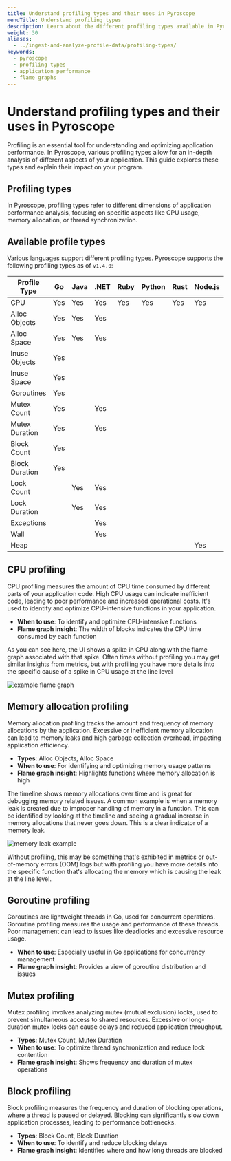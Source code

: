 ```yaml
---
title: Understand profiling types and their uses in Pyroscope
menuTitle: Understand profiling types
description: Learn about the different profiling types available in Pyroscope and how to effectively use them in your application performance analysis.
weight: 30
aliases:
  - ../ingest-and-analyze-profile-data/profiling-types/
keywords:
  - pyroscope
  - profiling types
  - application performance
  - flame graphs
---
```


# Understand profiling types and their uses in Pyroscope

Profiling is an essential tool for understanding and optimizing application performance. In Pyroscope, various profiling types allow for an in-depth analysis of different aspects of your application. This guide explores these types and explain their impact on your program.

## Profiling types

In Pyroscope, profiling types refer to different dimensions of application performance analysis, focusing on specific aspects like CPU usage, memory allocation, or thread synchronization.

## Available profile types

Various languages support different profiling types. Pyroscope supports the following profiling types as of `v1.4.0`:

| Profile Type       | Go    | Java  | .NET  | Ruby  | Python | Rust  | Node.js | eBPF (Go) | eBPF (Python) |
|--------------------|-------|-------|-------|-------|--------|-------|---------|-----------|--------------|
| CPU                | Yes   | Yes   | Yes   | Yes   | Yes    | Yes   | Yes     | Yes       | Yes          |
| Alloc Objects      | Yes   | Yes   | Yes   |       |        |       |         |           |              |
| Alloc Space        | Yes   | Yes   | Yes   |       |        |       |         |           |              |
| Inuse Objects      | Yes   |       |       |       |        |       |         |           |              |
| Inuse Space        | Yes   |       |       |       |        |       |         |           |              |
| Goroutines         | Yes   |       |       |       |        |       |         |           |              |
| Mutex Count        | Yes   |       | Yes   |       |        |       |         |           |              |
| Mutex Duration     | Yes   |       | Yes   |       |        |       |         |           |              |
| Block Count        | Yes   |       |       |       |        |       |         |           |              |
| Block Duration     | Yes   |       |       |       |        |       |         |           |              |
| Lock Count         |       | Yes   | Yes   |       |        |       |         |           |              |
| Lock Duration      |       | Yes   | Yes   |       |        |       |         |           |              |
| Exceptions         |       |       | Yes   |       |        |       |         |           |              |
| Wall               |       |       | Yes   |       |        |       |         |           |              |
| Heap               |       |       |       |       |        |       | Yes     |           |              |

## CPU profiling

<!-- We can link to each of these from within the Pyroscope UI in the little (i) icon. -->

CPU profiling measures the amount of CPU time consumed by different parts of your application code.
High CPU usage can indicate inefficient code, leading to poor performance and increased operational costs.
It's used to identify and optimize CPU-intensive functions in your application.

- **When to use**: To identify and optimize CPU-intensive functions
- **Flame graph insight**: The width of blocks indicates the CPU time consumed by each function

As you can see here, the UI shows a spike in CPU along with the flame graph associated with that spike.
Often times without profiling you may get similar insights from metrics, but with profiling you have more details into the specific cause of a spike in CPU usage at the line level

![example flame graph](https://grafana.com/static/img/pyroscope/pyroscope-ui-single-2023-11-30.png)

<!-- ## FGprof (for go)
[todo add a link to the docs for fgprof]  -->

## Memory allocation profiling

Memory allocation profiling tracks the amount and frequency of memory allocations by the application.
Excessive or inefficient memory allocation can lead to memory leaks and high garbage collection overhead, impacting application efficiency.

- **Types**: Alloc Objects, Alloc Space
- **When to use**: For identifying and optimizing memory usage patterns
- **Flame graph insight**: Highlights functions where memory allocation is high

The timeline shows memory allocations over time and is great for debugging memory related issues.
A common example is when a memory leak is created due to improper handling of memory in a function.
This can be identified by looking at the timeline and seeing a gradual increase in memory allocations that never goes down.
This is a clear indicator of a memory leak.

![memory leak example](https://grafana.com/static/img/pyroscope/pyroscope-memory-leak-2023-11-30.png)

Without profiling, this may be something that's exhibited in metrics or out-of-memory errors (OOM) logs but with profiling you have more details into the specific function that's allocating the memory which is causing the leak at the line level.

## Goroutine profiling

Goroutines are lightweight threads in Go, used for concurrent operations.
Goroutine profiling measures the usage and performance of these threads.
Poor management can lead to issues like deadlocks and excessive resource usage.

- **When to use**: Especially useful in Go applications for concurrency management
- **Flame graph insight**: Provides a view of goroutine distribution and issues

## Mutex profiling

Mutex profiling involves analyzing mutex (mutual exclusion) locks, used to prevent simultaneous access to shared resources.
Excessive or long-duration mutex locks can cause delays and reduced application throughput.

- **Types**: Mutex Count, Mutex Duration
- **When to use**: To optimize thread synchronization and reduce lock contention
- **Flame graph insight**: Shows frequency and duration of mutex operations

## Block profiling

Block profiling measures the frequency and duration of blocking operations, where a thread is paused or delayed.
Blocking can significantly slow down application processes, leading to performance bottlenecks.

- **Types**: Block Count, Block Duration
- **When to use**: To identify and reduce blocking delays
- **Flame graph insight**: Identifies where and how long threads are blocked
